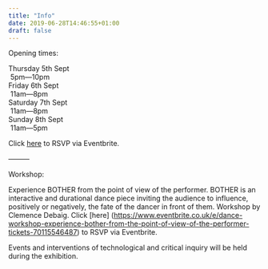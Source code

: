 ```yaml
---
title: "Info"
date: 2019-06-28T14:46:55+01:00
draft: false
---
```


Opening times:

Thursday 5th Sept  
&nbsp;5pm&mdash;10pm  
Friday 6th Sept  
&nbsp;11am&mdash;8pm  
Saturday 7th Sept  
&nbsp;11am&mdash;8pm  
Sunday 8th Sept  
&nbsp;11am&mdash;5pm

Click [here](https://www.eventbrite.com/e/goldsmiths-computational-arts-mamfa-degree-show-2019-tickets-68690778969) to RSVP via Eventbrite.

&mdash;&mdash;&mdash;

Workshop:

Experience BOTHER from the point of view of the performer. BOTHER is an interactive and durational dance piece inviting the audience to influence, positively or negatively, the fate of the dancer in front of them. Workshop by Clemence Debaig. Click [here] (https://www.eventbrite.co.uk/e/dance-workshop-experience-bother-from-the-point-of-view-of-the-performer-tickets-70115546487) to RSVP via Eventbrite.

Events and interventions of technological and critical inquiry will be held during the exhibition.
<br><br><br><br><br><br><br><br>